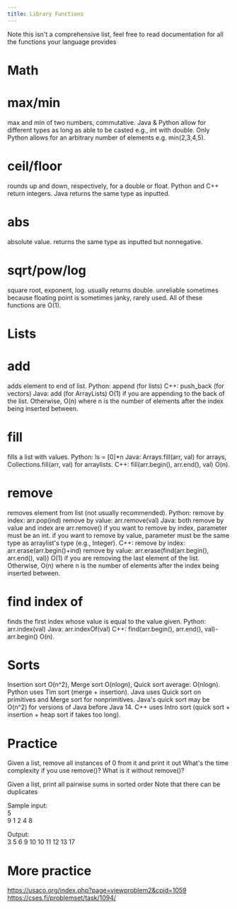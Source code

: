 ```yaml
---
title: Library Functions
---
```

Note this isn't a comprehensive list, feel free to read documentation for all the functions your language provides

<h1 class="text-xl font-bold text-white">Math</h1>

<h1 class="font-bold text-white">max/min</h1>
max and min of two numbers, commutative.
Java & Python allow for different types as long as able to be casted e.g., int with double.
Only Python allows for an arbitrary number of elements e.g. min(2,3,4,5).
<db />

<h1 class="font-bold text-white">ceil/floor</h1>
rounds up and down, respectively, for a double or float.
Python and C++ return integers.
Java returns the same type as inputted.
<db />

<h1 class="font-bold text-white">abs</h1>
absolute value.
returns the same type as inputted but nonnegative.
<db />

<h1 class="font-bold text-white">sqrt/pow/log</h1>
square root, exponent, log.
usually returns double.
unreliable sometimes because floating point is sometimes janky, rarely used.
All of these functions are O(1).
<db />

<h1 class="text-xl font-bold text-white">Lists</h1>

<h1 class="font-bold text-white">add</h1>
adds element to end of list.
Python: append (for lists)
C++: push_back (for vectors)
Java: add (for ArrayLists)
O(1) if you are appending to the back of the list.
Otherwise, O(n) where n is the number of elements after the index being inserted between.
<db />

<h1 class="font-bold text-white">fill</h1>
fills a list with values.
Python: ls = [0]*n
Java: Arrays.fill(arr, val) for arrays, Collections.fill(arr, val) for arraylists.
C++: fill(arr.begin(), arr.end(), val)
O(n).
<db />

<h1 class="font-bold text-white">remove</h1>
removes element from list (not usually recommended).
Python:
remove by index: arr.pop(ind)
remove by value: arr.remove(val)
Java:
both remove by value and index are arr.remove()
if you want to remove by index, parameter must be an int.
if you want to remove by value, parameter must be the same type as arraylist's type (e.g., Integer).
C++:
remove by index: arr.erase(arr.begin()+ind)
remove by value: arr.erase(find(arr.begin(), arr.end(), val))
O(1) if you are removing the last element of the list.
Otherwise, O(n) where n is the number of elements after the index being inserted between.
<db />

<h1 class="font-bold text-white">find index of</h1>
finds the first index whose value is equal to the value given.
Python: arr.index(val)
Java: arr.indexOf(val)
C++: find(arr.begin(), arr.end(), val)-arr.begin()
O(n).
<db />

<h1 class="font-bold text-white">Sorts</h1>
Insertion sort O(n^2), Merge sort O(nlogn), Quick sort average: O(nlogn).
Python uses Tim sort (merge + insertion).
Java uses Quick sort on primitives and Merge sort for nonprimitives.
Java's quick sort may be O(n^2) for versions of Java before Java 14.
C++ uses Intro sort (quick sort + insertion + heap sort if takes too long).
<db />

<h1 class="font-bold text-white">Practice</h1>
Given a list, remove all instances of 0 from it and print it out
What's the time complexity if you use remove()? What is it without remove()?
<db />
<db />

Given a list, print all pairwise sums in sorted order
Note that there can be duplicates

Sample input:
<br/>
5
<br/>
9 1 2 4 8

Output:
<br />
3 5 6 9 10 10 11 12 13 17
<db />

<h1 class="font-bold text-white">More practice</h1>

https://usaco.org/index.php?page=viewproblem2&cpid=1059
https://cses.fi/problemset/task/1094/
